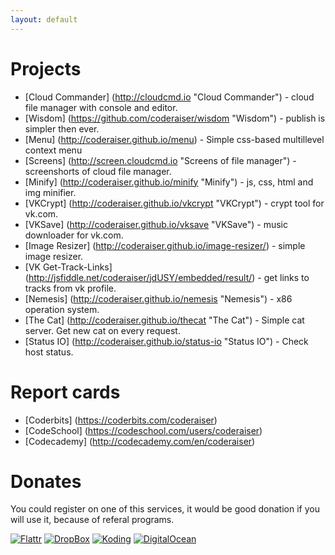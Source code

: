 ```yaml
---
layout: default
---
```

Projects
=====================

- [Cloud Commander]     (http://cloudcmd.io "Cloud Commander") - cloud file manager with console and editor.
- [Wisdom]              (https://github.com/coderaiser/wisdom "Wisdom") - publish is simpler then ever.
- [Menu]                (http://coderaiser.github.io/menu) - Simple css-based multillevel context menu
- [Screens]             (http://screen.cloudcmd.io "Screens of file manager") - screenshorts of cloud file manager.
- [Minify]              (http://coderaiser.github.io/minify "Minify") - js, css, html and img minifier.
- [VKCrypt]             (http://coderaiser.github.io/vkcrypt "VKCrypt") - crypt tool for vk.com.
- [VKSave]              (http://coderaiser.github.io/vksave "VKSave") - music downloader for vk.com.
- [Image Resizer]       (http://coderaiser.github.io/image-resizer/) - simple image resizer.
- [VK Get-Track-Links]  (http://jsfiddle.net/coderaiser/jdUSY/embedded/result/) - get links to tracks from vk profile.
- [Nemesis]             (http://coderaiser.github.io/nemesis "Nemesis") - x86 operation system.
- [The Cat]             (http://coderaiser.github.io/thecat "The Cat") - Simple cat server. Get new cat on every request.
- [Status IO]           (http://coderaiser.github.io/status-io "Status IO") - Check host status.

Report cards
=====================
- [Coderbits]           (https://coderbits.com/coderaiser)
- [CodeSchool]          (https://codeschool.com/users/coderaiser)
- [Codecademy]          (http://codecademy.com/en/coderaiser)

Donates
=====================
You could register on one of this services, it would be good donation 
if you will use it, because of referal programs.

[![Flattr][FlattrIMG]][FlattrURL]
[![DropBox][DropBoxIMG]][DropBoxURL]
[![Koding][KodingIMG]][KodingURL]
[![DigitalOcean][DigitalOceanIMG]][DigitalOceanURL]

[FlattrIMG]:                http://api.flattr.com/button/flattr-badge-large.png
[DropBoxIMG]:               https://cf.dropboxstatic.com/static/images/favicon-vflk5FiAC.ico
[KodingIMG]:                https://koding.com/a/images/favicon.ico
[DigitalOceanIMG]:          https://www.digitalocean.com/favicon.ico

[FlattrURL]:                https://flattr.com/submit/auto?user_id=coderaiser&url=github.com/coderaiser/coderaiser.github.io&title=coderaiser.github.io&language=&tags=github&category=everything "Flattr"
[DropBoxURL]:               http://db.tt/CaAl1f3D "DropBox"
[KodingURL]:                https://koding.com/R/cloudcmd "Koding"
[DigitalOceanURL]:          https://www.digitalocean.com/?refcode=331c4947c5df "Digital Ocean"
